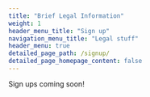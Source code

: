 ```yaml
---
title: "Brief Legal Information"
weight: 1
header_menu_title: "Sign up"
navigation_menu_title: "Legal stuff"
header_menu: true
detailed_page_path: /signup/
detailed_page_homepage_content: false
---
```

Sign ups coming soon!